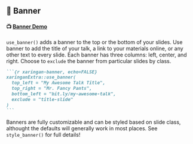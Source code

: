 ## 📰 Banner

#### 📺 [Banner Demo](https://pkg.garrickadenbuie.com/xaringanExtra/banner/)

`use_banner()` adds a banner to the top or the bottom of your slides.
Use banner to add the title of your talk, a link to your materials
online, or any other text to every slide. Each banner has three columns:
left, center, and right. Choose to `exclude` the banner from particular
slides by class.

```` markdown
```{r xaringan-banner, echo=FALSE}
xaringanExtra::use_banner(
  top_left = "My Awesome Talk Title",
  top_right = "Mr. Fancy Pants",
  bottom_left = "bit.ly/my-awesome-talk",
  exclude = "title-slide"
)
```
````

Banners are fully customizable and can be styled based on slide class,
althought the defaults will generally work in most places. See
`style_banner()` for full details!

